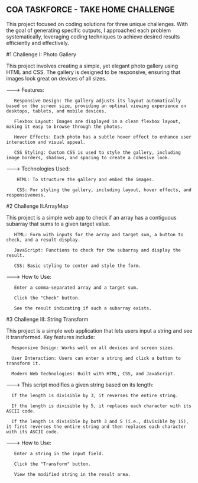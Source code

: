 ## COA TASKFORCE - TAKE HOME CHALLENGE

This project focused on coding solutions for three unique challenges. With the goal of generating specific outputs, I approached each problem systematically, leveraging coding techniques to achieve desired results efficiently and effectively.

#1 Challenge I: Photo Gallery
    
   This project involves creating a simple, yet elegant photo gallery using HTML and CSS. The gallery is designed to be responsive, ensuring that images look great on devices of all sizes.

   ---> Features:

       Responsive Design: The gallery adjusts its layout automatically based on the screen size, providing an optimal viewing experience on desktops, tablets, and mobile devices.

       Flexbox Layout: Images are displayed in a clean flexbox layout, making it easy to browse through the photos.

       Hover Effects: Each photo has a subtle hover effect to enhance user interaction and visual appeal.

       CSS Styling: Custom CSS is used to style the gallery, including image borders, shadows, and spacing to create a cohesive look.

   ---> Technologies Used:

        HTML: To structure the gallery and embed the images.

        CSS: For styling the gallery, including layout, hover effects, and responsiveness.

#2 Challenge II:ArrayMap

   This project is a simple web app to check if an array has a contiguous subarray that sums to a given target value.

       HTML: Form with inputs for the array and target sum, a button to check, and a result display.

       JavaScript: Functions to check for the subarray and display the result.

       CSS: Basic styling to center and style the form.

   ---> How to Use:

       Enter a comma-separated array and a target sum.

       Click the "Check" button.

       See the result indicating if such a subarray exists.


#3 Challenge III: String Transform

   This project is a simple web application that lets users input a string and see it transformed. Key features include:

      Responsive Design: Works well on all devices and screen sizes.

      User Interaction: Users can enter a string and click a button to transform it.

      Modern Web Technologies: Built with HTML, CSS, and JavaScript.

   ---> This script modifies a given string based on its length:

      If the length is divisible by 3, it reverses the entire string.

      If the length is divisible by 5, it replaces each character with its ASCII code.

      If the length is divisible by both 3 and 5 (i.e., divisible by 15), it first reverses the entire string and then replaces each character with its ASCII code.

   ---> How to Use:

       Enter a string in the input field.
    
       Click the "Transform" button.
    
       View the modified string in the result area.



